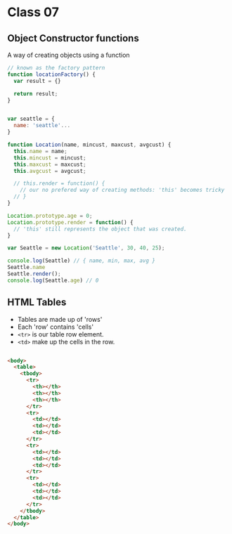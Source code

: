 # Class 07

## Object Constructor functions

A way of creating objects using a function

```js
// known as the factory pattern
function locationFactory() {
  var result = {}

  return result;
}
```

```js

var seattle = {
  name: 'seattle'...
}

function Location(name, mincust, maxcust, avgcust) {
  this.name = name;
  this.mincust = mincust;
  this.maxcust = maxcust;
  this.avgcust = avgcust;

  // this.render = function() {
    // our no prefered way of creating methods: 'this' becomes tricky
  // }
}

Location.prototype.age = 0;
Location.prototype.render = function() {
  // 'this' still represents the object that was created.
}

var Seattle = new Location('Seattle', 30, 40, 25);

console.log(Seattle) // { name, min, max, avg }
Seattle.name
Seattle.render();
console.log(Seattle.age) // 0

```

## HTML Tables

- Tables are made up of 'rows'
- Each 'row' contains 'cells'
- `<tr>` is our table row element.
- `<td>` make up the cells in the row.

```html

<body>
  <table>
    <tbody>
      <tr>
        <th></th>
        <th></th>
        <th></th>
      </tr>
      <tr>
        <td></td>
        <td></td>
        <td></td>
      </tr>
      <tr>
        <td></td>
        <td></td>
        <td></td>
      </tr>
      <tr>
        <td></td>
        <td></td>
        <td></td>
      </tr>
    </tbody>
  </table>
</body>

```
